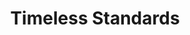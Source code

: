 ---
ee_id: '104'
site: '1'
type: '2'
long_id: 2011-079 Timeless Standards
url: 2011-079-timeless-standards
year: '2011'
medium: Inkjet on canvas
commission:
add_credit:
dims: 56 x 40 inches
pitch: "<p>​Scan of a Lacoste shirt</p>"
ps:
live_url:
related:
title: Timeless Standards
youtube:
imgs: timeless-standards-2011-079-full-cropped-database-KA.jpg
subheading:
year2: '2011'
download:
add_credits:
related_code:
! '':
layout: things-i-made
---